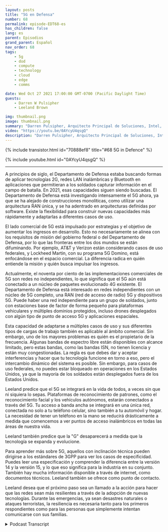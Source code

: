 ```yaml
---
layout: posts
title: "5G en Defensa"
number: 68
permalink: episode-EDT68-es
has_children: false
lang: es
parent: Episodios
grand_parent: Español
nav_order: 68
tags:
    - 5g
    - dod
    - compute
    - technology
    - cloud
    - edge
    - comms

date: Wed Oct 27 2021 17:00:00 GMT-0700 (Pacific Daylight Time)
guests:
    - Darren W Pulsipher
    - Leeland Brown

img: thumbnail.png
image: thumbnail.png
summary: "Darren Pulsipher, Arquitecto Principal de Soluciones, Intel, continúa su discusión con Leeland Brown, Director Técnico de 5G, Intel Federal sobre el pasado, presente y futuro del 5G, con énfasis en su uso con el Departamento de Defensa. Parte 2 de 2."
video: "https://youtu.be/0AYcyU4qsgQ"
description: "Darren Pulsipher, Arquitecto Principal de Soluciones, Intel, continúa su discusión con Leeland Brown, Director Técnico de 5G, Intel Federal sobre el pasado, presente y futuro del 5G, con énfasis en su uso con el Departamento de Defensa. Parte 2 de 2."
---
```


<div>
{% include transistor.html id="70888ef8" title="#68 5G in Defence" %}

{% include youtube.html id="0AYcyU4qsgQ" %}
</div>

---

A principios de siglo, el Departamento de Defensa estaba buscando formas de aplicar tecnologías 2G, redes LAN inalámbricas y Bluetooth en aplicaciones que permitieran a los soldados capturar información en el campo de batalla. En 2021, esas capacidades siguen siendo buscadas. El Departamento de Defensa está investigando intensamente el 5G ahora, ya que se ha alejado de construcciones monolíticas, como utilizar una arquitectura RAN única, y se ha adentrado en arquitecturas definidas por software. Existe la flexibilidad para construir nuevas capacidades más rápidamente y adaptarlas a diferentes casos de uso.

El lado comercial de 5G está impulsado por estrategias y el objetivo de aumentar los ingresos en desarrollo. Esto no necesariamente se alinea con los requisitos de misión del gobierno federal o del Departamento de Defensa, por lo que las fronteras entre los dos mundos se están difuminando. Por ejemplo, AT&T y Verizon están considerando casos de uso federales, y Lockheed Martin, con su programa 5G Domino, está enfocándose en el espacio comercial. La diferencia radica en quién entiende la misión y quién busca impulsar los ingresos.

Actualmente, el noventa por ciento de las implementaciones comerciales de 5G son redes no independientes, lo que significa que el 5G aún está conectado a un núcleo de paquetes evolucionado 4G existente. El Departamento de Defensa está interesado en redes independientes con un núcleo de 5G completo, una RAN (red de acceso de radio) 5G y dispositivos 5G. Puede haber una red independiente para un grupo de soldados, junto con estaciones base de factor de forma pequeño para plataformas vehiculares y múltiples dominios protegidos, incluso drones desplegados con algún tipo de punto de acceso 5G y aplicaciones espaciales.

Esta capacidad de adaptarse a múltiples casos de uso y sus diferentes tipos de cargas de trabajo también es aplicable al ámbito comercial. Sin embargo, uno de los mayores problemas es quién es el propietario de la frecuencia. Algunas bandas de espectro libre están disponibles con alcance limitado, pero estas bandas, como las bandas ISN, no tienen licencia y están muy congestionadas. La regla es que debes dar y aceptar interferencias y hacer que tu tecnología funcione en torno a eso, pero el intercambio dinámico del sistema es posible. Sin embargo, para casos de uso federales, no puedes estar bloqueado en operaciones en los Estados Unidos, ya que la mayoría de los soldados están desplegados fuera de los Estados Unidos.

Leeland predice que el 5G se integrará en la vida de todos, a veces sin que ni siquiera lo sepas. Plataformas de reconocimiento de patrones, como el reconocimiento facial y los vehículos autónomos, estarán conectados a través del 5G. Tu acceso a banda ancha se integrará en una única red, conectada no solo a tu teléfono celular, sino también a tu automóvil y hogar. La necesidad de tener un teléfono en la mano se reducirá drásticamente a medida que comencemos a ver puntos de acceso inalámbricos en todas las áreas de nuestra vida.

Leeland también predice que la "G" desaparecerá a medida que la tecnología se expanda y evolucione.

Para aprender más sobre 5G, aquellos con inclinación técnica pueden dirigirse a los estándares de 3GPP para ver los casos de especificidad. Puedes leer una especificación y comprender la diferencia entre la versión 14 y la versión 15, y lo que eso significa para la industria en su conjunto. También hay mucha información disponible a través de internet, como documentos técnicos. Leeland también se ofrece como punto de contacto.

Leeland desea que el próximo paso sea un llamado a la acción para hacer que las redes sean más resilientes a través de la adopción de nuevas tecnologías. Durante las emergencias, ya sean desastres naturales o ataques terroristas, la resiliencia es necesaria tanto para los primeros respondientes como para las personas que simplemente intentan comunicarse con sus familias.



<details>
<summary> Podcast Transcript </summary>

<p></p>

</details>
